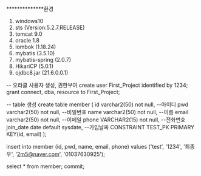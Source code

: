 **************환경
1. windows10
2. sts (Version:5.2.7.RELEASE)
3. tomcat 9.0
4. oracle 1.8
5. lombok (1.18.24)
6. mybatis (3.5.10)
7. mybatis-spring (2.0.7)
8. HikariCP (5.0.1)
9. ojdbc8.jar (21.6.0.0.1)


-- 오라클 사용자 생성, 권한부여
create user First_Project identified by 1234;
grant connect, dba, resource to First_Project;

-- table 생성
create table member (
    id varchar2(50) not null, --아이디
    pwd varchar2(50) not null, --비밀번호
    name varchar2(50) not null, --이름
    email varchar2(50) not null, --이메일
    phone VARCHAR2(15) not null, --전화번호
    join_date date default sysdate, --가입날짜
    CONSTRAINT TEST_PK PRIMARY KEY(id, email)
);

insert into member (id, pwd, name, email, phone)
values ('test', '1234', '최종우', '2m5@naver.com', '01037630925');

select * from member;
commit;